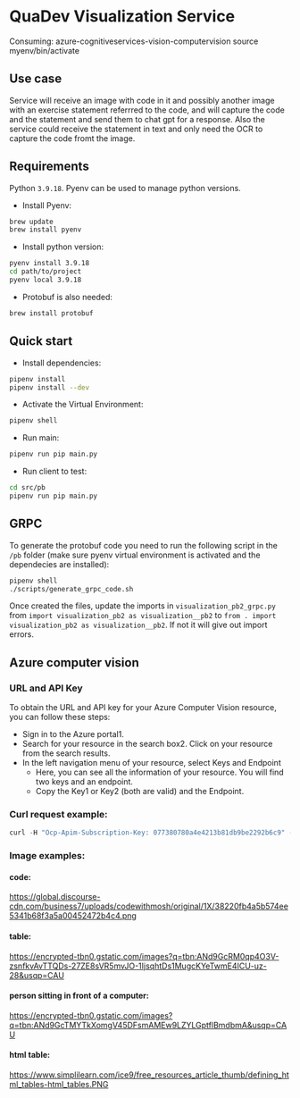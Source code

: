 # QuaDev Visualization Service
Consuming: azure-cognitiveservices-vision-computervision
source myenv/bin/activate


## Use case
Service will receive an image with code in it and possibly another image with an exercise statement referrred to the code, and will capture the code and the statement and send them to chat gpt for a response.
Also the service could receive the statement in text and only need the OCR to capture the code fromt the image.


## Requirements
Python `3.9.18`. Pyenv can be used to manage python versions.
- Install Pyenv:
```bash
brew update
brew install pyenv
```
- Install python version:
```bash
pyenv install 3.9.18
cd path/to/project
pyenv local 3.9.18
```
- Protobuf is also needed:
```bash
brew install protobuf
```

## Quick start
- Install dependencies:
```bash
pipenv install
pipenv install --dev
```
- Activate the Virtual Environment:
```bash
pipenv shell
```
- Run main:
```bash
pipenv run pip main.py
```
- Run client to test:
```bash
cd src/pb
pipenv run pip main.py
```

## GRPC
To generate the protobuf code you need to run the following script in the `/pb` folder (make sure pyenv virtual environment is activated and the dependecies are installed):
```bash
pipenv shell
./scripts/generate_grpc_code.sh
```
Once created the files, update the imports in `visualization_pb2_grpc.py` from `import visualization_pb2 as visualization__pb2` to `from . import visualization_pb2 as visualization__pb2`. If not it will give out import errors.

## Azure computer vision
### URL and API Key
To obtain the URL and API key for your Azure Computer Vision resource, you can follow these steps:

- Sign in to the Azure portal1.
- Search for your resource in the search box2. Click on your resource from the search results.
- In the left navigation menu of your resource, select Keys and Endpoint
    - Here, you can see all the information of your resource. You will find two keys and an endpoint.
    - Copy the Key1 or Key2 (both are valid) and the Endpoint.

### Curl request example:
```c
curl -H "Ocp-Apim-Subscription-Key: 077380780a4e4213b81db9be2292b6c9" -H "Content-Type: application/json" "https://westeurope.api.cognitive.microsoft.com//computervision/imageanalysis:analyze?features=caption,read&model-version=latest&language=en&api-version=2023-02-01-preview" -d "{'url':'https://learn.microsoft.com/azure/ai-services/computer-vision/media/quickstarts/presentation.png'}"
```

### Image examples:

#### code:
https://global.discourse-cdn.com/business7/uploads/codewithmosh/original/1X/38220fb4a5b574ee5341b68f3a5a00452472b4c4.png
#### table:
https://encrypted-tbn0.gstatic.com/images?q=tbn:ANd9GcRM0qp4O3V-zsnfkvAvTTQDs-27ZE8sVR5mvJO-1IjsqhtDs1MugcKYeTwmE4ICU-uz-28&usqp=CAU 
#### person sitting in front of a computer:
https://encrypted-tbn0.gstatic.com/images?q=tbn:ANd9GcTMYTkXomgV45DFsmAMEw9LZYLGptflBmdbmA&usqp=CAU
#### html table:
https://www.simplilearn.com/ice9/free_resources_article_thumb/defining_html_tables-html_tables.PNG



